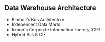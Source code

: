 ## Data Warehouse Architecture
* Kimball's Bus Architecture
* Independent Data Marts
* Inmon's Corporate Information Factory (CIF)
* Hybrid Bus & CIF